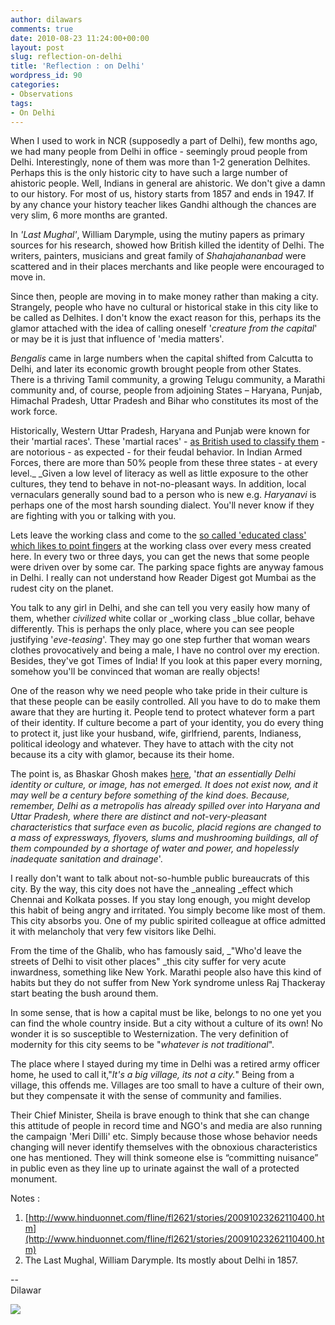 ```yaml
---
author: dilawars
comments: true
date: 2010-08-23 11:24:00+00:00
layout: post
slug: reflection-on-delhi
title: 'Reflection : on Delhi'
wordpress_id: 90
categories:
- Observations
tags:
- On Delhi
---
```


When I used to work in NCR (supposedly a part of Delhi), few months ago, we had many people from Delhi in office  - seemingly proud people from Delhi. Interestingly, none of them was more than 1-2 generation Delhites. Perhaps this is the only historic city to have such a large number of ahistoric people. Well, Indians in general are ahistoric. We don't give a damn to our history. For most of us, history starts from 1857 and ends in 1947. If by any chance your history teacher likes Gandhi although the chances are very slim, 6 more months are granted.   
  
In _'Last Mughal'_, William Darymple, using the mutiny papers as primary sources for his research, showed how British killed the identity of Delhi. The writers, painters, musicians and great family of _Shahajahananbad_ were scattered and in their places merchants and like people were encouraged to move in.  
  
Since then, people are moving in to make money rather than making a city. Strangely, people who have no cultural or historical stake in this city like to be called as Delhites. I don't know the exact reason for this, perhaps its the glamor attached with the idea of calling oneself '_creature from the capital_' or may be it is just that influence of 'media matters'.  
  
_Bengalis_ came in large numbers when the capital shifted from Calcutta to  Delhi, and later its economic growth brought people from other States.  There is a thriving Tamil community, a growing Telugu community, a  Marathi community and, of course, people from adjoining States –  Haryana, Punjab, Himachal Pradesh, Uttar Pradesh and Bihar who constitutes its most of the work force.  
  
Historically, Western Uttar Pradesh, Haryana and Punjab were known for their 'martial races'. These 'martial races' - [as British used to classify them](http://en.wikipedia.org/wiki/Martial_Race) - are notorious - as expected - for their feudal behavior. In Indian Armed Forces, there are more than 50% people from these three states - at every level._ _Given a low level of literacy as well as little exposure to the other cultures, they tend to behave in not-no-pleasant ways. In addition, local vernaculars generally sound bad to a person who is new e.g. _Haryanavi_ is perhaps one of the most harsh sounding dialect. You'll never know if they are fighting with you or talking with you.  
  
Lets leave the working class and come to the [so called 'educated class' which likes to point fingers](http://www.thehindu.com/opinion/columns/Kalpana_Sharma/article611470.ece) at the working class over every mess created here. In every two or three days, you can get the news that some people were driven over by some car. The parking space fights are anyway famous in Delhi. I really can not understand how Reader Digest got Mumbai as the rudest city on the planet.  
  
You talk to any girl in Delhi, and she can tell you very easily how many of them, whether _civilized_ white collar or _working class _blue collar, behave differently. This is perhaps the only place, where you can see people justifying '_eve-teasing_'. They may go one step further that woman wears clothes provocatively and being a male, I have no control over my erection. Besides, they've got Times of India! If you look at this paper every morning, somehow you'll be convinced that woman are really objects!   
  
One of the reason why we need people who take pride in their culture is that these people can be easily controlled. All you have to do to make them aware that they are hurting it. People tend to protect whatever form a part of their identity. If culture become a part of your identity, you do every thing to protect it, just like your husband, wife, girlfriend, parents, Indianess, political ideology and whatever. They have to attach with the city not because its a city with glamor, because its their home.   
  
The point is, as Bhaskar Ghosh makes [here](http://www.hinduonnet.com/fline/fl2621/stories/20091023262110400.htm), '_that an essentially Delhi identity or culture, or image,  has not emerged. It does not exist now, and it may well be a century  before something of the kind does. Because, remember, Delhi as a  metropolis has already spilled over into Haryana and Uttar Pradesh,  where there are distinct and not-very-pleasant characteristics that  surface even as bucolic, placid regions are changed to a mass of  expressways, flyovers, slums and mushrooming buildings, all of them  compounded by a shortage of water and power, and hopelessly inadequate  sanitation and drainage_'.  
  
I really don't want to talk about not-so-humble public bureaucrats of this city. By the way, this city does not have the _annealing _effect which Chennai and Kolkata posses. If you stay long enough, you might develop this habit of being angry and irritated. You simply become like most of them. This city absorbs you. One of my public spirited colleague at office admitted it with melancholy that very few visitors like Delhi.   
  
From the time of the Ghalib, who has famously said, _"Who'd leave the streets of Delhi to visit other places" _this city suffer for very acute inwardness, something like New York. Marathi people also have this kind of habits but they do not suffer from New York syndrome unless Raj Thackeray start beating the bush around them.  
  
In some sense, that is how a capital must be like, belongs to no one yet you can find the whole country inside. But a city without a culture of its own! No wonder it is so susceptible to Westernization. The very definition of modernity for this city seems to be "_whatever is not traditional_".  
  
The place where I stayed during my time in Delhi was a retired army officer home, he used to call it,"_It's a big village, its not a city._" Being from a village, this offends me. Villages are too small to have a culture of their own, but they compensate it with the sense of community and families.   
  
Their Chief Minister, Sheila is brave enough to think that she can change this attitude of people in record time and NGO's and media are also running the campaign 'Meri Dilli' etc. Simply because those whose behavior needs changing will never identify themselves with the obnoxious characteristics one has mentioned. They  will think someone else is “committing nuisance” in public even as they  line up to urinate against the wall of a protected monument.  
  
Notes :  
  
1. [http://www.hinduonnet.com/fline/fl2621/stories/20091023262110400.htm](http://www.hinduonnet.com/fline/fl2621/stories/20091023262110400.htm)  
2. The Last Mughal, William Darymple. Its mostly about Delhi in 1857.  
  
--  
Dilawar

![](https://blogger.googleusercontent.com/tracker/3794193585985230867-5170973727112249907?l=dilawarsays.blogspot.com)
